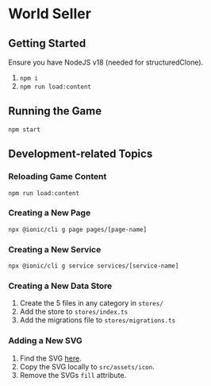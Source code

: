 # World Seller

## Getting Started

Ensure you have NodeJS v18 (needed for structuredClone).

1. `npm i`
2. `npm run load:content`

## Running the Game

`npm start`


## Development-related Topics

### Reloading Game Content

`npm run load:content`

### Creating a New Page

`npx @ionic/cli g page pages/[page-name]`

### Creating a New Service

`npx @ionic/cli g service services/[service-name]`

### Creating a New Data Store

1. Create the 5 files in any category in `stores/`
1. Add the store to `stores/index.ts`
1. Add the migrations file to `stores/migrations.ts`

### Adding a New SVG

1. Find the SVG [here](https://seiyria.com/gameicons-font/).
1. Copy the SVG locally to `src/assets/icon`.
1. Remove the SVGs `fill` attribute.
